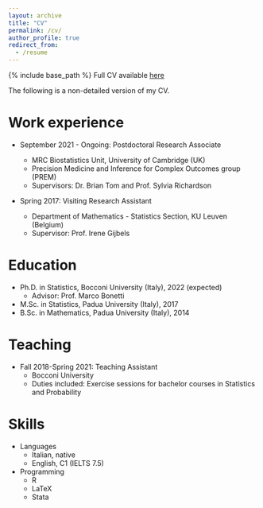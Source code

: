 ```yaml
---
layout: archive
title: "CV"
permalink: /cv/
author_profile: true
redirect_from:
  - /resume
---
```



{% include base_path %} Full CV available [here](/files/cv_Bondi.pdf)

The following is a non-detailed version of my CV.

Work experience
======
* September 2021 - Ongoing: Postdoctoral Research Associate
  * MRC Biostatistics Unit, University of Cambridge (UK)
  * Precision Medicine and Inference for Complex Outcomes group (PREM)
  * Supervisors: Dr. Brian Tom and Prof. Sylvia Richardson

* Spring 2017: Visiting Research Assistant
  * Department of Mathematics - Statistics Section, KU Leuven (Belgium)
  * Supervisor: Prof. Irene Gijbels

Education
======
* Ph.D. in Statistics, Bocconi University (Italy), 2022 (expected)
  * Advisor: Prof. Marco Bonetti
* M.Sc. in Statistics, Padua University (Italy), 2017
* B.Sc. in Mathematics, Padua University (Italy), 2014

Teaching
======
* Fall 2018-Spring 2021: Teaching Assistant
  * Bocconi University
  * Duties included: Exercise sessions for bachelor courses in Statistics and Probability
  
Skills
======
* Languages
  * Italian, native
  * English, C1 (IELTS 7.5)
* Programming
  * R
  * LaTeX
  * Stata

